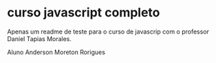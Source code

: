# curso javascript completo

Apenas um readme de teste para o curso de javascrip com o professor Daniel Tapias Morales.

Aluno Anderson Moreton Rorigues
